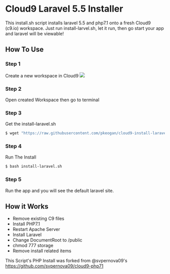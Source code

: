 # Cloud9 Laravel 5.5 Installer
This install.sh script installs laravel 5.5 and php7.1 onto a fresh Cloud9 (c9.io) workspace. Just run install-larvel.sh, let it run, then go start your app and laravel will be viewable!

## How To Use
### Step 1
Create a new workspace in Cloud9
<img src="https://github.com/pkeogan/cloud9-install-laravel-5.5/blob/master/step-2.png">
### Step 2
Open created Workspace then go to terminal
### Step 3
Get the install-laravel.sh
```sh
$ wget "https://raw.githubusercontent.com/pkeogan/cloud9-install-laravel-5.5/v0.1/install-laravel.sh"
```
### Step 4
Run The Install
```sh
$ bash install-laravel.sh
```
### Step 5
Run the app and you will see the default laravel site.

## How it Works

- Remove existing C9 files
- Install PHP7.1
- Restart Apache Server
- Install Laravel
- Change DocumentRoot to /public
- chmod 777 storage
- Remove install related items


This Script's PHP Install was forked from @svpernova09's https://github.com/svpernova09/cloud9-php71
